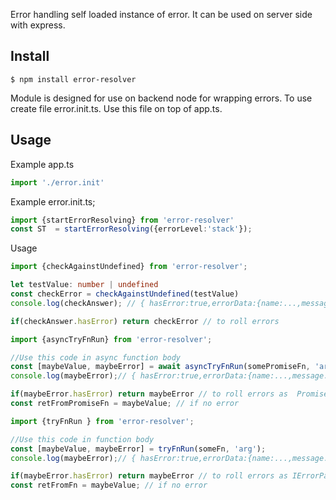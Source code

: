 Error handling self loaded instance of error.
It can be used on server side with express.






## Install

```
$ npm install error-resolver
```
Module is designed for use on backend node for wrapping errors.
To use create file error.init.ts. Use this file on top of app.ts.

## Usage
Example app.ts
```ts
import './error.init'
```

Example error.init.ts;
```ts
import {startErrorResolving} from 'error-resolver'
const ST  = startErrorResolving({errorLevel:'stack'});
```

Usage
```ts
import {checkAgainstUndefined} from 'error-resolver';

let testValue: number | undefined
const checkError = checkAgainstUndefined(testValue)
console.log(checkAnswer); // { hasError:true,errorData:{name:...,message:..., stack:...}}

if(checkAnswer.hasError) return checkError // to roll errors

```

```ts
import {asyncTryFnRun} from 'error-resolver';

//Use this code in async function body
const [maybeValue, maybeError] = await asyncTryFnRun(somePromiseFn, 'arg');
console.log(maybeError);// { hasError:true,errorData:{name:...,message:..., stack:...}}

if(maybeError.hasError) return maybeError // to roll errors as  Promise<IErrorPassingStruct>
const retFromPromiseFn = maybeValue; // if no error

```

```ts
import {tryFnRun } from 'error-resolver';

//Use this code in function body
const [maybeValue, maybeError] = tryFnRun(someFn, 'arg');
console.log(maybeError);// { hasError:true,errorData:{name:...,message:..., stack:...}}

if(maybeError.hasError) return maybeError // to roll errors as IErrorPassingStruct
const retFromFn = maybeValue; // if no error

```
